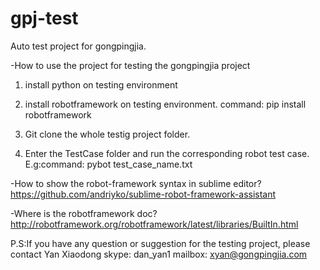 gpj-test
========

Auto test project for gongpingjia.


-How to use the project for testing the gongpingjia project
1. install python on testing environment

2. install robotframework on testing environment. command: pip install robotframework

3. Git clone the whole testig project folder.

3. Enter the TestCase folder and run the corresponding robot test case. E.g:command: pybot test_case_name.txt


-How to show the robot-framework syntax in sublime editor?
https://github.com/andriyko/sublime-robot-framework-assistant

-Where is the robotframework doc?
http://robotframework.org/robotframework/latest/libraries/BuiltIn.html


P.S:If you have any question or suggestion for the testing project, please contact Yan Xiaodong
skype: dan_yan1
mailbox: xyan@gongpingjia.com
